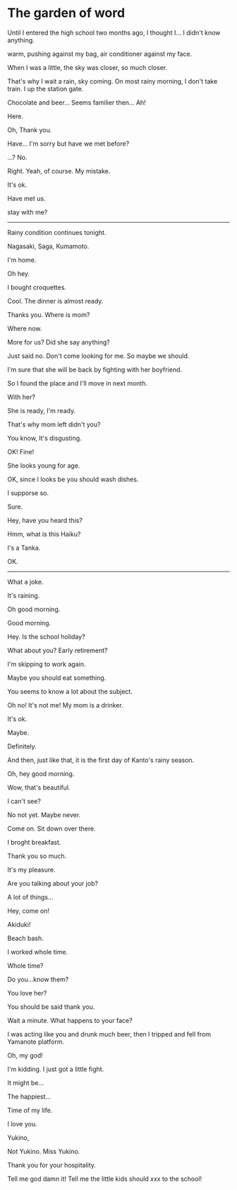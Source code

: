 # The garden of word

Until I entered the high school two months ago, I thought I... I didn't know anything.

warm, pushing against my bag, air conditioner against my face.

When I was a little, the sky was closer, so much closer.

That's why I wait a rain, sky coming. On most rainy morning, I don't take train. I up the station gate.

Chocolate and beer... Seems familier then... Ah!

Here.

Oh, Thank you.

Have... I'm sorry but have we met before?

...? No.

Right. Yeah, of course. My mistake.

It's ok.

Have met us.

stay with me?

----
Rainy condition continues tonight.

Nagasaki, Saga, Kumamoto.

I'm home.

Oh hey. 

I bought croquettes.

Cool. The dinner is almost ready.

Thanks you. Where is mom?

Where now.

More for us? Did she say anything?

Just said no. Don't come looking for me. So maybe we should.

I'm sure that she will be back by fighting with her boyfriend.

So I found the place and I'll move in next month.

With her?

She is ready, I'm ready.

That's why mom left didn't you?

You know, It's disgusting.

OK! Fine!

She looks young for age.

OK, since I looks be you should wash dishes.

I supporse so.

Sure.

Hey, have you heard this?

Hmm, what is this Haiku?

I's a Tanka.

OK.

----

What a joke.

It's raining.

Oh good morning.

Good morning.

Hey. Is the school holiday?

What about you? Early retirement?

I'm skipping to work again.

Maybe you should eat something.

You seems to know a lot about the subject.

Oh no! It's not me! My mom is a drinker.

It's ok.

Maybe.

Definitely.

And then, just like that, it is the first day of Kanto's rainy season.

Oh, hey good morning.

Wow, that's beautiful.

I can't see?

No not yet. Maybe never.

Come on. Sit down over there.

I broght breakfast.

Thank you so much.

It's my pleasure.

Are you talking about your job?

A lot of things...

Hey, come on!

Akiduki!

Beach bash.

I worked whole time.

Whole time?


Do you...know them?

You love her?

You should be said thank you.

Wait a minute. What happens to your face?

I was acting like you and drunk much beer, then I tripped and fell from Yamanote platform.

Oh, my god!

I'm kidding. I just got a little fight.

It might be...

The happiest...

Time of my life.

I love you.

Yukino,

Not Yukino. Miss Yukino.

Thank you for your hospitality.

Tell me god damn it! Tell me the little kids should xxx to the school!
